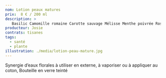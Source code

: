 ```yaml
---
nom: Lotion peaux matures
prix:  8 € / 200 ml
description: >
   Basilic Camomille romaine Carotte sauvage Mélisse Menthe poivrée Rose Sauge 
producteur: Josie
contrats: tisanes
tags: 
  - santé
  - plante
illustration: ./media/lotion-peau-mature.jpg
---
```


Synergie d’eaux florales à utiliser en externe, à vaporiser ou à appliquer au coton, Bouteille en verre teinté